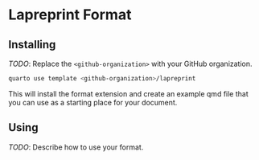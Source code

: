 # Lapreprint Format

## Installing

_TODO_: Replace the `<github-organization>` with your GitHub organization.

```bash
quarto use template <github-organization>/lapreprint
```

This will install the format extension and create an example qmd file
that you can use as a starting place for your document.

## Using

_TODO_: Describe how to use your format.

